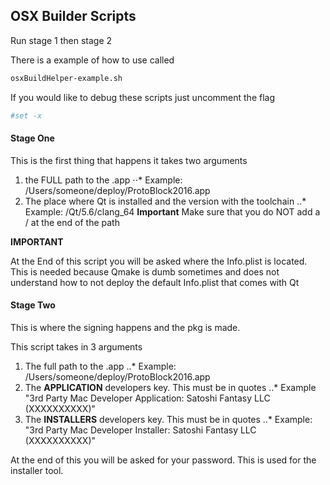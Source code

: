 ## OSX Builder Scripts

Run stage 1 then stage 2 

There is a example of how to use called 

````bash
osxBuildHelper-example.sh
````

If you would like to debug these scripts just uncomment the flag 

````bash
#set -x
````




#### Stage One

This is the first thing that happens it takes two arguments 

1. the FULL path to the .app
⋅⋅* Example:  /Users/someone/deploy/ProtoBlock2016.app
2. The place where Qt is installed and the version with the toolchain
..* Example:  /Qt/5.6/clang_64 ****Important**** Make sure that you do NOT add a / at the end of the path



****IMPORTANT****

At the End of this script you will be asked where the Info.plist is located. This is needed because Qmake is dumb sometimes and does not understand how to not deploy the default Info.plist that comes with Qt



#### Stage Two 

This is where the signing happens and the pkg is made.

This script takes in 3 arguments
1. The full path to the .app
..* Example:  /Users/someone/deploy/ProtoBlock2016.app
2. The ****APPLICATION**** developers key. This must be in quotes
..* Example "3rd Party Mac Developer Application: Satoshi Fantasy LLC (XXXXXXXXXX)"
3. The ****INSTALLERS**** developers key. This must be in quotes
..* Example: "3rd Party Mac Developer Installer: Satoshi Fantasy LLC (XXXXXXXXXX)"


At the end of this you will be asked for your password. This is used for the installer tool. 

